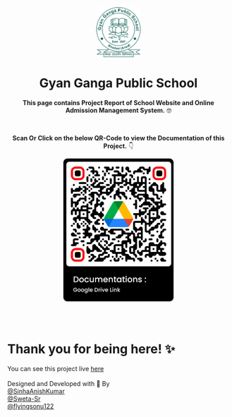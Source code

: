 <div align="center">
  <a href="https://ggpsarwal.github.io/ggpsarwal"><img src="../assets/Logo_Green.png" alt="Gyan Ganga Public School" width="100"></a>
</div>

<h1 align="center">
  Gyan Ganga Public School
</h1>

</h1>
<p align="center">
  <b>This page contains Project Report of School Website and Online Admission Management System.</b> 🤓
</p>

<br>

<p align="center">
  <b>Scan Or Click on the below QR-Code to view the Documentation of this Project.</b> 👇
</p>

<div align="center">
  <a href="https://drive.google.com/drive/folders/1-v5BxKo8yGgWKXE9y0y4whspzVWilJcQ?usp=sharing"><img src="../assets/Drive.png" alt="Project Report" width="250"></a>
</div>

<br/><br/>
# Thank you for being here! ✨<br>
You can see this project live [here](https://ggpsarwal.github.io/ggpsarwal)
<br>
<br>Designed and Developed with 💖 By
<br>[@SinhaAnishKumar](https://www.github.com/SinhaAnishKumar)
<br>[@Sweta-Sr](https://www.github.com/Sweta-Sr)
<br>[@flyingsonu122](https://www.github.com/flyingsonu122)
<br>
